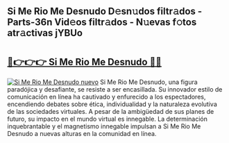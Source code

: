 ## Si Me Rio Me Desnudo D𝚎sn𝚞dos filtr𝚊dos - Parts-36n Vid𝚎os filtr𝚊dos - N𝚞evas f𝚘tos atr𝚊ctivas jYBUo

# <h2><a href="http://mb0r2e.tromn.icu/?c=Si+Me+Rio+Me+Desnudo">🔗👉👉👉 Si Me Rio Me Desnudo 🔗🔗</a></h2>

[![Si Me Rio Me Desnudo nuevo](https://i.imgur.com/pEAQMta.gif)](http://mb0r2e.tromn.icu/?c=Si+Me+Rio+Me+Desnudo)
Si Me Rio Me Desnudo, una figura paradójica y desafiante, se resiste a ser encasillada. Su innovador estilo de comunicación en línea ha cautivado y enfurecido a los espectadores, encendiendo debates sobre ética, individualidad y la naturaleza evolutiva de las sociedades virtuales. A pesar de la ambigüedad de sus planes de futuro, su impacto en el mundo virtual es innegable. La determinación inquebrantable y el magnetismo innegable impulsan a Si Me Rio Me Desnudo a nuevas alturas en la comunidad en línea.
